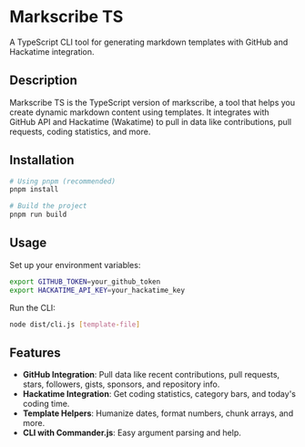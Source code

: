 # Markscribe TS

A TypeScript CLI tool for generating markdown templates with GitHub and
Hackatime integration.

## Description

Markscribe TS is the TypeScript version of markscribe, a tool that helps you
create dynamic markdown content using templates. It integrates with GitHub API
and Hackatime (Wakatime) to pull in data like contributions, pull requests,
coding statistics, and more.

## Installation

```bash
# Using pnpm (recommended)
pnpm install

# Build the project
pnpm run build
```

## Usage

Set up your environment variables:

```bash
export GITHUB_TOKEN=your_github_token
export HACKATIME_API_KEY=your_hackatime_key
```

Run the CLI:

```bash
node dist/cli.js [template-file]
```

## Features

- **GitHub Integration**: Pull data like recent contributions, pull requests,
  stars, followers, gists, sponsors, and repository info.
- **Hackatime Integration**: Get coding statistics, category bars, and today's
  coding time.
- **Template Helpers**: Humanize dates, format numbers, chunk arrays, and more.
- **CLI with Commander.js**: Easy argument parsing and help.
